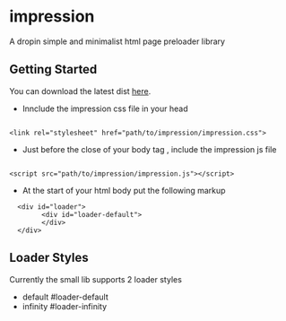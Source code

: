 # impression
A dropin simple and minimalist html page preloader library

## Getting Started

You can download the latest dist [here](https://github.com/lync-systems-mw/impression/releases/download/v1.0.0/impression-v1.0.0.zip).


- Innclude the impression css file in your head

```  

<link rel="stylesheet" href="path/to/impression/impression.css"> 

```



- Just before the close of your body tag , include the impression js file

``` 

<script src="path/to/impression/impression.js"></script>

```


- At the start of your html body put the following markup

```
  <div id="loader">
        <div id="loader-default">
        </div>
  </div>
 ```
 
 
 ## Loader Styles
 
 Currently the small lib supports 2 loader styles
 
 - default  #loader-default
 - infinity #loader-infinity
